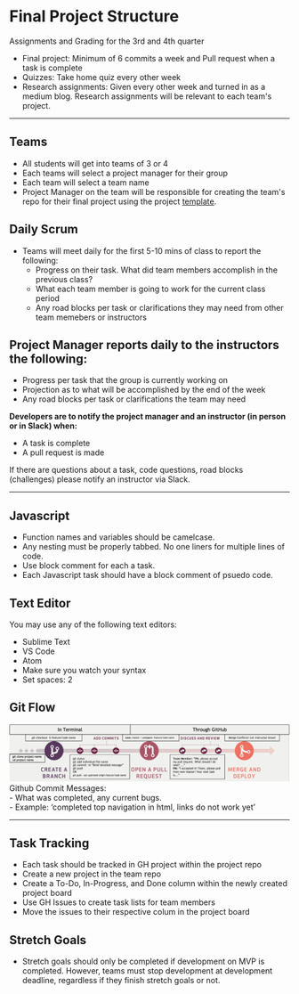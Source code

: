 # Final Project Structure
Assignments and Grading for the 3rd and 4th quarter
- Final project: Minimum of 6 commits a week and Pull request when a task is complete 
- Quizzes: Take home quiz every other week
- Research assignments: Given every other week and turned in as a medium blog. Research assignments will be relevant to each team's project.

<hr>

## Teams
- All students will get into teams of 3 or 4
- Each teams will select a project manager for their group
- Each team will select a team name
- Project Manager on the team will be responsible for creating the team's repo for their final project using the project [template](https://github.com/junior-devleague/capstone/blob/master/projects/capstone-project-template.md).

## Daily Scrum
- Teams will meet daily for the first 5-10 mins of class to report the following:
  - Progress on their task. What did team members accomplish in the previous class?
  - What each team member is going to work for the current class period
  - Any road blocks per task or clarifications they may need from other team memebers or instructors

## Project Manager reports daily to the instructors the following:
- Progress per task that the group is currently working on
- Projection as to what will be accomplished by the end of the week
- Any road blocks per task or clarifications the team may need

**Developers are to notify the project manager and an instructor (in person or in Slack) when:**
- A task is complete
- A pull request is made

If there are questions about a task, code questions, road blocks (challenges) please notify an instructor via Slack.

<hr>

## Javascript
  - Function names and variables should be camelcase.
  - Any nesting must be properly tabbed. No one liners for multiple lines of code.
  - Use block comment for each a task.
  - Each Javascript task should have a block comment of psuedo code.

## Text Editor
You may use any of the following text editors:
- Sublime Text
- VS Code
- Atom
- Make sure you watch your syntax
- Set spaces: 2

## Git Flow
<img src="./images/git-flow.png">
Github Commit Messages:<br />
- What was completed, any current bugs.<br />
- Example: ‘completed top navigation in html, links do not work yet’

<hr>

## Task Tracking
- Each task should be tracked in GH project within the project repo
- Create a new project in the team repo
- Create a To-Do, In-Progress, and Done column within the newly created project board
- Use GH Issues to create task lists for team members
- Move the issues to their respective colum in the project board

## Stretch Goals
- Stretch goals should only be completed if development on MVP is completed. However, teams must stop development at development deadline, regardless if they finish stretch goals or not.
